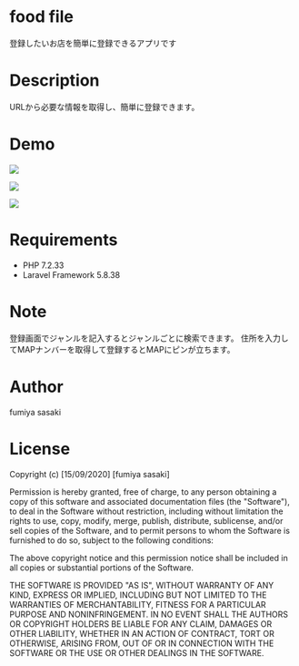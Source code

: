 
# food file
登録したいお店を簡単に登録できるアプリです
# Description
URLから必要な情報を取得し、簡単に登録できます。
# Demo
![](https://i.gyazo.com/02490d6375ead33eb90419a001efa0b1.png)



![](https://i.gyazo.com/ec3f747c07d29e304b2b320348d708f6.png)


![](https://i.gyazo.com/1cd813ac8c18448e54fa50cfe779d703.png)
# Requirements
- PHP 7.2.33
- Laravel Framework 5.8.38

# Note
登録画面でジャンルを記入するとジャンルごとに検索できます。
住所を入力してMAPナンバーを取得して登録するとMAPにピンが立ちます。
# Author
fumiya sasaki
# License
Copyright (c) [15/09/2020] [fumiya sasaki]

Permission is hereby granted, free of charge, to any person obtaining a copy
of this software and associated documentation files (the "Software"), to deal
in the Software without restriction, including without limitation the rights
to use, copy, modify, merge, publish, distribute, sublicense, and/or sell
copies of the Software, and to permit persons to whom the Software is
furnished to do so, subject to the following conditions:

The above copyright notice and this permission notice shall be included in all
copies or substantial portions of the Software.

THE SOFTWARE IS PROVIDED "AS IS", WITHOUT WARRANTY OF ANY KIND, EXPRESS OR
IMPLIED, INCLUDING BUT NOT LIMITED TO THE WARRANTIES OF MERCHANTABILITY,
FITNESS FOR A PARTICULAR PURPOSE AND NONINFRINGEMENT. IN NO EVENT SHALL THE
AUTHORS OR COPYRIGHT HOLDERS BE LIABLE FOR ANY CLAIM, DAMAGES OR OTHER
LIABILITY, WHETHER IN AN ACTION OF CONTRACT, TORT OR OTHERWISE, ARISING FROM,
OUT OF OR IN CONNECTION WITH THE SOFTWARE OR THE USE OR OTHER DEALINGS IN THE
SOFTWARE.